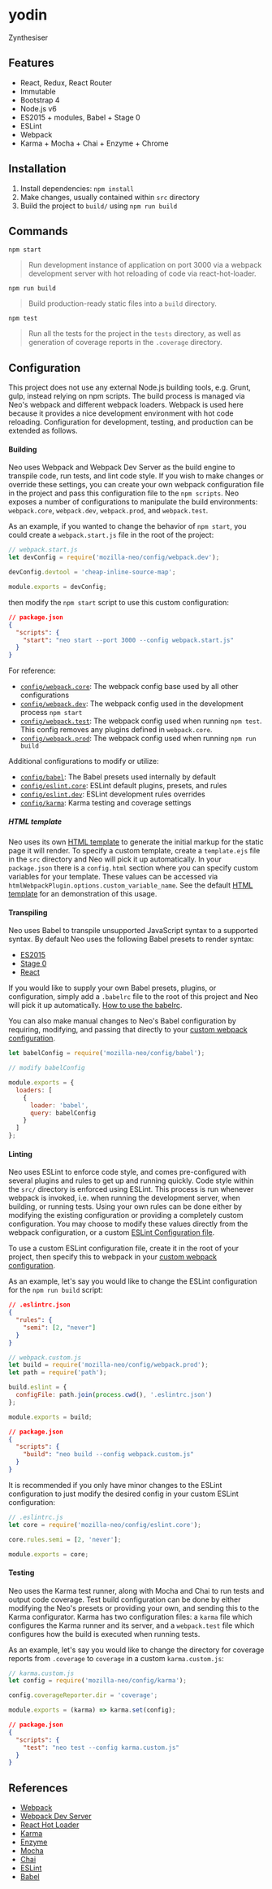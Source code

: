 # yodin

Zynthesiser

## Features

- React, Redux, React Router
- Immutable
- Bootstrap 4
- Node.js v6
- ES2015 + modules, Babel + Stage 0
- ESLint
- Webpack
- Karma + Mocha + Chai + Enzyme + Chrome

## Installation

1. Install dependencies: `npm install`
2. Make changes, usually contained within `src` directory
3. Build the project to `build/` using `npm run build`

## Commands

`npm start`

> Run development instance of application on port 3000 via a
> webpack development server with hot reloading of code via react-hot-loader.

`npm run build`

> Build production-ready static files into a `build` directory.

`npm test`

> Run all the tests for the project in the `tests` directory, as well as
> generation of coverage reports in the `.coverage` directory.

## Configuration

This project does not use any external Node.js building tools, e.g. Grunt, gulp,
instead relying on npm scripts. The build process is managed via Neo's webpack
and different webpack loaders. Webpack is used here because it provides a nice
development environment with hot code reloading. Configuration for development,
testing, and production can be extended as follows.

#### Building

Neo uses Webpack and Webpack Dev Server as the build engine to transpile code,
run tests, and lint code style. If you wish to make changes or override these
settings, you can create your own webpack configuration file in the project and
pass this configuration file to the `npm scripts`. Neo exposes a number of
configurations to manipulate the build environments: `webpack.core`,
`webpack.dev`, `webpack.prod`, and `webpack.test`.

As an example, if you wanted to change the behavior of `npm start`, you could
create a `webpack.start.js` file in the root of the project:

```js
// webpack.start.js
let devConfig = require('mozilla-neo/config/webpack.dev');

devConfig.devtool = 'cheap-inline-source-map';

module.exports = devConfig;
```

then modify the `npm start` script to use this custom configuration:

```json
// package.json
{
  "scripts": {
    "start": "neo start --port 3000 --config webpack.start.js"
  }
}
```

For reference:

- [`config/webpack.core`](https://github.com/mozilla/neo/blob/master/config/webpack.core.js):
The webpack config base used by all other configurations
- [`config/webpack.dev`](https://github.com/mozilla/neo/blob/master/config/webpack.dev.js):
The webpack config used in the development process `npm start`
- [`config/webpack.test`](https://github.com/mozilla/neo/blob/master/config/webpack.test.js):
The webpack config used when running `npm test`. This config removes any plugins defined in `webpack.core`.
- [`config/webpack.prod`](https://github.com/mozilla/neo/blob/master/config/webpack.prod.js):
The webpack config used when running `npm run build`

Additional configurations to modify or utilize:

- [`config/babel`](https://github.com/mozilla/neo/blob/master/config/babel.js): The Babel presets used internally by default
- [`config/eslint.core`](https://github.com/mozilla/neo/blob/master/config/eslint.core.js): ESLint default plugins, presets, and rules
- [`config/eslint.dev`](https://github.com/mozilla/neo/blob/master/config/eslint.dev.js): ESLint development rules overrides
- [`config/karma`](https://github.com/mozilla/neo/blob/master/config/karma.js): Karma testing and coverage settings

##### HTML template

Neo uses its own [HTML template](https://github.com/mozilla/neo/blob/master/src/template.ejs)
to generate the initial markup for the static page it will render. To specify a
custom template, create a `template.ejs` file in the `src` directory and Neo
will pick it up automatically. In your `package.json` there is a `config.html`
section where you can specify custom variables for your template. These values
can be accessed via `htmlWebpackPlugin.options.custom_variable_name`. See the
default [HTML template](https://github.com/mozilla/neo/blob/master/src/template.ejs)
for an demonstration of this usage.

#### Transpiling

Neo uses Babel to transpile unsupported JavaScript syntax to a supported syntax.
By default Neo uses the following Babel presets to render syntax:

- [ES2015](https://babeljs.io/docs/plugins/preset-es2015/)
- [Stage 0](https://babeljs.io/docs/plugins/preset-stage-0/)
- [React](https://babeljs.io/docs/plugins/preset-react/)

If you would like to supply your own Babel presets, plugins, or configuration,
simply add a `.babelrc` file to the root of this project and Neo will pick it up
automatically. [How to use the babelrc](https://babeljs.io/docs/usage/babelrc/).

You can also make manual changes to Neo's Babel configuration by requiring,
modifying, and passing that directly to your [custom webpack configuration](#Building).

```js
let babelConfig = require('mozilla-neo/config/babel');

// modify babelConfig

module.exports = {
  loaders: [
    {
      loader: 'babel',
      query: babelConfig
    }
  ]
};
```

#### Linting

Neo uses ESLint to enforce code style, and comes pre-configured with several
plugins and rules to get up and running quickly. Code style within the `src/`
directory is enforced using ESLint. This process is run whenever webpack is
invoked, i.e. when running the development server, when building, or running
tests. Using your own rules can be done either by modifying the existing
configuration or providing a completely custom configuration. You may choose to
modify these values directly from the webpack configuration, or a custom
[ESLint Configuration file](http://eslint.org/docs/user-guide/configuring#configuration-file-formats).

To use a custom ESLint configuration file, create it in the root of your
project, then specify this to webpack in your [custom webpack configuration](#Building).

As an example, let's say you would like to change the ESLint configuration for
the `npm run build` script:

```json
// .eslintrc.json
{
  "rules": {
    "semi": [2, "never"]
  }
}
```

```js
// webpack.custom.js
let build = require('mozilla-neo/config/webpack.prod');
let path = require('path');

build.eslint = {
  configFile: path.join(process.cwd(), '.eslintrc.json')
};

module.exports = build;
```

```json
// package.json
{
  "scripts": {
    "build": "neo build --config webpack.custom.js"
  }
}
```

It is recommended if you only have minor changes to the ESLint configuration to just modify the desired config in your
custom ESLint configuration:

```js
// .eslintrc.js
let core = require('mozilla-neo/config/eslint.core');

core.rules.semi = [2, 'never'];

module.exports = core;
```

#### Testing

Neo uses the Karma test runner, along with Mocha and Chai to run tests and
output code coverage. Test build configuration can be done by either modifying
the Neo's presets or providing your own, and sending this to the Karma
configurator. Karma has two configuration files: a `karma` file which configures
the Karma runner and its server, and a `webpack.test` file which configures how
the build is executed when running tests.

As an example, let's say you would like to change the directory for coverage
reports from `.coverage` to `coverage` in a custom `karma.custom.js`:

```js
// karma.custom.js
let config = require('mozilla-neo/config/karma');

config.coverageReporter.dir = 'coverage';

module.exports = (karma) => karma.set(config);
```

```json
// package.json
{
  "scripts": {
    "test": "neo test --config karma.custom.js"
  }
}
```

## References

- [Webpack](https://webpack.github.io/)
- [Webpack Dev Server](https://webpack.github.io/docs/webpack-dev-server.html)
- [React Hot Loader](https://github.com/gaearon/react-hot-loader)
- [Karma](https://karma-runner.github.io)
- [Enzyme](http://airbnb.io/enzyme/)
- [Mocha](http://mochajs.org/)
- [Chai](http://chaijs.com/)
- [ESLint](http://eslint.org/)
- [Babel](http://babeljs.io/)
